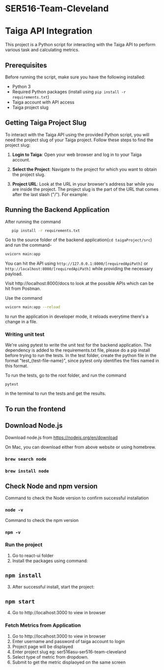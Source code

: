 # SER516-Team-Cleveland

# Taiga API Integration

This project is a Python script for interacting with the Taiga API to perform various task and calculating metrics.

## Prerequisites

Before running the script, make sure you have the following installed:

- Python 3
- Required Python packages (install using `pip install -r requirements.txt`)
- Taiga account with API access
- Taiga project slug

## Getting Taiga Project Slug

To interact with the Taiga API using the provided Python script, you will need the project slug of your Taiga project. Follow these steps to find the project slug:

1. **Login to Taiga**: Open your web browser and log in to your Taiga account.

2. **Select the Project**: Navigate to the project for which you want to obtain the project slug.

3. **Project URL**: Look at the URL in your browser's address bar while you are inside the project. The project slug is the part of the URL that comes after the last slash ("/"). For example:


## Running the Backend Application

After running the command 
``` bash
   pip install -r requirements.txt
   ```
Go to the source folder of the backend application(`cd taigaProject/src`) and run the command- 
``` bash
uvicorn main:app 
```

You can hit the API using `http://127.0.0.1:8000/[requiredApiPath]` or `http://localhost:8000/[requiredApiPath]`
while providing the necessary payload. 

Visit http://localhost:8000/docs to look at the possible APIs which can be hit from Postman.

Use the command 
``` bash
uvicorn main:app --reload
```
to run the application in developer mode, it reloads everytime there's a change in a file. 

### Writing unit test

We're using pytest to write the unit test for the backend application. 
The dependency is added to the requirements.txt file, please do a pip install before trying to run the tests. 
In the test folder, create the python file in the format "test_{test-file-name}", since pytest only identifies the 
files named in this format.

To run the tests, go to the root folder, and run the command 
```
pytest
```
in the terminal to run the tests and get the results.

## To run the frontend

## Download Node.js

Download node.js from https://nodejs.org/en/download

On Mac, you can download either from above website or using homebrew.

### `brew search node`


### `brew install node`

## Check Node and npm version

Command to check the Node version to confirm successful installation

### `node -v`

Command to check the npm version

### `npm -v`

### Run the project
1. Go to react-ui folder
2. Install the packages using command:
## `npm install`
3. After successful install, start the project:
## `npm start`
4. Go to http://localhost:3000 to view in browser

### Fetch Metrics from Application
1. Go to http://localhost:3000 to view in browser
2. Enter username and password of taiga account to login
3. Project page will be displayed
4. Enter project slug eg: ser516asu-ser516-team-cleveland
5. Select type of metric from dropdown.
6. Submit to get the metric displaoyed on the same screen

